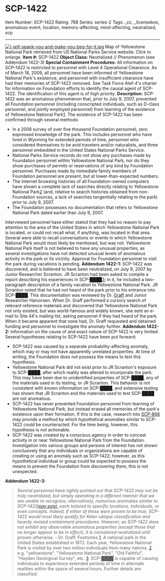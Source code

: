 # SCP-1422
Item Number: SCP-1422
Rating: 788
Series: series-2
Tags: _cc, _licensebox, anomalous-event, location, memory-affecting, mind-affecting, neutralized, scp

---

[![i-will-spank-you-and-make-you-beg-for-it.jpg](https://scp-wiki.wdfiles.com/local--files/scp-1422/i-will-spank-you-and-make-you-beg-for-it.jpg)](http://scp-wiki.wikidot.com/local--files/scp-1422/lets-just-keep-this-filename-between-you-and-me-eh.jpg)
Map of Yellowstone National Park retrieved from US National Parks Service website. Click to enlarge.
**Item #:** SCP-1422
**Object Class:** Neutralized // Phenomenon (see Addendum 1422-3)
**Special Containment Procedures:** All information on SCP-1422 is restricted to personnel with Level 4 Operational Clearance. As of March 18, 2009, all personnel have been informed of Yellowstone National Park's existence, and personnel with insufficient clearance have had their memories of SCP-1422 removed.
See Task Force Alef-4's charter for information on Foundation efforts to identify the causal agent of SCP-1422. The identification of this agent is of high priority.
**Description:** SCP-1422 was an anomalous phenomenon that, prior to July 9, 2007, prevented all Foundation personnel (including conscripted individuals, such as D-class personnel, and jointly employed personnel) from learning of the existence of Yellowstone National Park[1](javascript:;). The existence of SCP-1422 has been confirmed through several methods:
  * In a 2008 survey of over five thousand Foundation personnel, zero expressed knowledge of the park. This includes personnel who have lived in Wyoming for extended periods of time, personnel who considered themselves to be avid travelers and/or naturalists, and three personnel embedded in the United States National Parks Service.
  * National Parks Service records do not show any purchases made by Foundation personnel within Yellowstone National Park, nor do they show purchases of permits or reservations of any kind by Foundation personnel. Purchases made by immediate family members of Foundation personnel are present, but at lower-than-expected numbers.
  * The internet browsing histories of all Foundation-owned computers have shown a complete lack of searches directly relating to Yellowstone National Park[2](javascript:;) (and, relative to search histories obtained from non-Foundation sources, a lack of searches tangentially relating to the park) prior to July 9, 2007.
  * The Foundation possesses no documentation that refers to Yellowstone National Park dated earlier than July 9, 2007.

Interviewed personnel have either stated that they had no reason to pay attention to the area of the United States in which Yellowstone National Park is located, or could not recall what, if anything, was located in that area. Several were able to recall conversations or events in which Yellowstone National Park would most likely be mentioned, but was not.
Yellowstone National Park itself is not believed to have any unusual properties, as several investigations have not detected unusual levels of anomalous activity in the park or its vicinity. Approval for Foundation personnel to visit the park during vacations is pending.
**Addendum 1422-1:** SCP-1422 was discovered, and is believed to have been neutralized, on July 9, 2007 by Junior Researcher Scranton. JR Scranton had been asked to compile a report describing his experiences in SCP-████[3](javascript:;); in it, he included a two-paragraph description of a family vacation to Yellowstone National Park. JR Scranton noted that he had not heard of the park prior to his entrance into SCP-████. This documentation was reviewed by Dr. [Graff](/scp-2864) and Junior Researcher Halvorsen.
When Dr. Graff performed a cursory search of relevant reference materials and discovered that Yellowstone National Park not only existed, but was world-famous and widely known, she sent an e-mail to Site 44's mailing list, asking personnel if they had heard of the park. When it became apparent that none had, Dr. Graff requested and obtained funding and personnel to investigate the anomaly further.
**Addendum 1422-2:** Information on the cause of and exact nature of SCP-1422 is very limited. Several hypotheses relating to SCP-1422 have been put forward:
  * SCP-1422 was caused by a separate probability-affecting anomaly, which may or may not have apparently unrelated properties. At time of writing, the Foundation does not possess the means to test this hypothesis.
  * Yellowstone National Park did not exist prior to JR Scranton's exposure to SCP-████, after which reality was altered to incorporate the park. This may have been due to unidentified properties of SCP-████, any of the materials used in its testing, or JR Scranton. This behavior is not consistent with known information on SCP-████, and extensive testing has shown that JR Scranton and the materials used to test SCP-████ are not anomalous.
  * SCP-1422 has never prevented Foundation personnel from learning of Yellowstone National Park, but instead erased all memories of the park's existence upon their formation. If this is the case, research into [SCP-868](/scp-868) may provide a method by which hypothetical anomalies similar to SCP-1422 could be counteracted. For the time being, however, this hypothesis is not actionable.
  * SCP-1422 was created by a conscious agency in order to conceal activity in or near Yellowstone National Park from the Foundation. Investigation into various groups and persons of interest has not shown conclusively that any individuals or organizations are capable of creating or using an anomaly such as SCP-1422; however, as this hypothetical individual or group could be expected to possess the means to prevent the Foundation from discovering them, this is not unexpected.

**Addendum 1422-3:**
> _Several personnel have rightly pointed out that SCP-1422 may not be truly neutralized, but simply operating in a different manner that we are unable to recognize; alternatively, numerous anomalies similar to SCP-1422[may exist,](/scp-2602) each tailored to specific locations, individuals, or even concepts. Indeed, if either of these were proven to be true, SCP-1422 would most likely qualify for Keter-ubique classification and heavily revised containment procedures. However, as SCP-1422 does not exhibit any_ observable _anomalous properties (except those that no longer appear to be in effect), it is considered neutralized until proven otherwise._ \- Dr. Graff.
Footnotes
[1](javascript:;). A national park in the United States established in 1872. Each year, Yellowstone National Park is visited by over two million individuals from many nations.
[2](javascript:;). e.g. "yellowstone", "Yellowstone National Park", "Old Faithful", "Hayden Geological Survey", etc.
[3](javascript:;). SCP-████ is capable of causing individuals to experience extended periods of time in alternate realities within the space of several hours. Further details are classified.